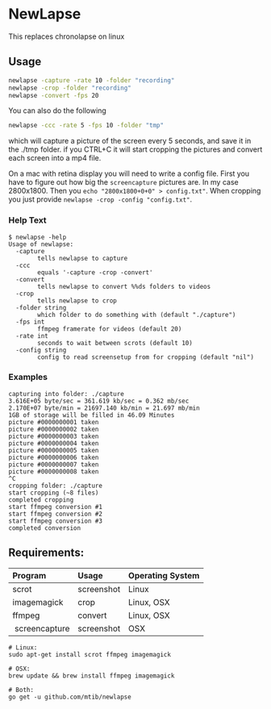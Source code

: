 # NewLapse
This replaces chronolapse on linux

## Usage
```bash
newlapse -capture -rate 10 -folder "recording"
newlapse -crop -folder "recording"
newlapse -convert -fps 20
```
You can also do the following
```bash
newlapse -ccc -rate 5 -fps 10 -folder "tmp"
```
which will capture a picture of the screen every 5 seconds, and save it in the ./tmp folder.
if you CTRL+C it will start cropping the pictures and convert each screen into a mp4 file.

On a mac with retina display you will need to write a config file. First you have to figure out how big the ```screencapture``` pictures are. In my case 2800x1800. Then you ```echo "2800x1800+0+0" > config.txt"```. When cropping you just provide ```newlapse -crop -config "config.txt"```.

### Help Text
```
$ newlapse -help
Usage of newlapse:
  -capture
    	tells newlapse to capture
  -ccc
    	equals '-capture -crop -convert'
  -convert
    	tells newlapse to convert %%ds folders to videos
  -crop
    	tells newlapse to crop
  -folder string
    	which folder to do something with (default "./capture")
  -fps int
    	ffmpeg framerate for videos (default 20)
  -rate int
    	seconds to wait between scrots (default 10)
  -config string
    	config to read screensetup from for cropping (default "nil")
```
### Examples
```
capturing into folder: ./capture
3.616E+05 byte/sec = 361.619 kb/sec = 0.362 mb/sec
2.170E+07 byte/min = 21697.140 kb/min = 21.697 mb/min
1GB of storage will be filled in 46.09 Minutes
picture #0000000001 taken
picture #0000000002 taken
picture #0000000003 taken
picture #0000000004 taken
picture #0000000005 taken
picture #0000000006 taken
picture #0000000007 taken
picture #0000000008 taken
^C
cropping folder: ./capture
start cropping (~8 files)
completed cropping
start ffmpeg conversion #1
start ffmpeg conversion #2
start ffmpeg conversion #3
completed conversion
```



## Requirements:


| Program        | Usage          | Operating System |
|:---------------|:---------------|:-----------------|
| scrot          | screenshot     | Linux            |
| imagemagick    | crop           | Linux, OSX       |
| ffmpeg         | convert        | Linux, OSX       |
| screencapture  | screenshot     | OSX              |

```
# Linux:
sudo apt-get install scrot ffmpeg imagemagick

# OSX:
brew update && brew install ffmpeg imagemagick

# Both:
go get -u github.com/mtib/newlapse
```

